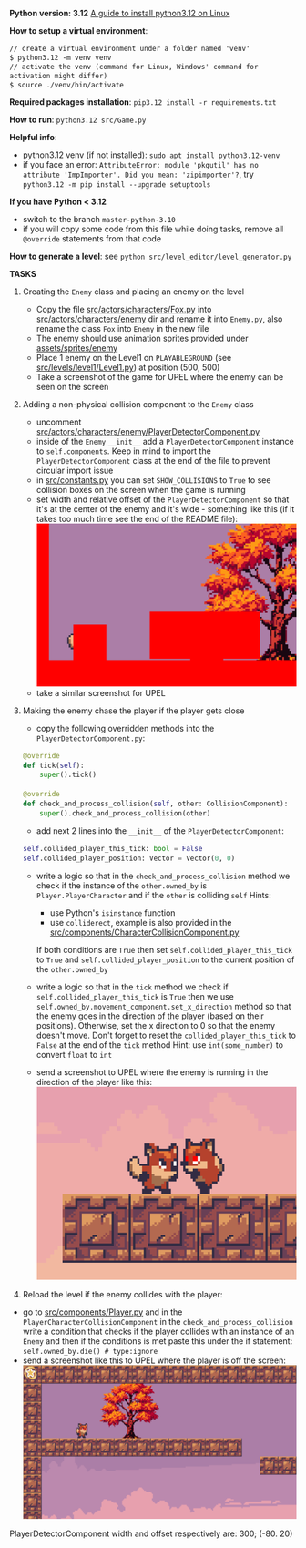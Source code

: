 **Python version: 3.12**
[A guide to install python3.12 on Linux](https://medium.com/@donfiealex/getting-python-3-12-up-and-running-on-ubuntu-and-debian-servers-cbe557d7d368)

**How to setup a virtual environment**:

```console
// create a virtual environment under a folder named 'venv'
$ python3.12 -m venv venv
// activate the venv (command for Linux, Windows' command for activation might differ)
$ source ./venv/bin/activate
```

**Required packages installation**: `pip3.12 install -r requirements.txt`

**How to run**: `python3.12 src/Game.py`

**Helpful info**:

- python3.12 venv (if not installed): `sudo apt install python3.12-venv`
- if you face an error: `AttributeError: module 'pkgutil' has no attribute 'ImpImporter'. Did you mean: 'zipimporter'?`, try `python3.12 -m pip install --upgrade setuptools`

**If you have Python < 3.12**

- switch to the branch `master-python-3.10`
- if you will copy some code from this file while doing tasks, remove all `@override` statements from that code

**How to generate a level**: see `python src/level_editor/level_generator.py`

**TASKS**

1.  Creating the `Enemy` class and placing an enemy on the level

    - Copy the file [src/actors/characters/Fox.py](src/actors/characters/Fox.py) into [src/actors/characters/enemy](src/actors/characters/enemy) dir and rename it into `Enemy.py`, also rename the class `Fox` into `Enemy` in the new file
    - The enemy should use animation sprites provided under [assets/sprites/enemy](assets/sprites/enemy)
    - Place 1 enemy on the Level1 on `PLAYABLEGROUND` (see [src/levels/level1/Level1.py](src/levels/level1/Level1.py)) at position (500, 500)
    - Take a screenshot of the game for UPEL where the enemy can be seen on the screen

2.  Adding a non-physical collision component to the `Enemy` class

    - uncomment [src/actors/characters/enemy/PlayerDetectorComponent.py](src/actors/characters/enemy/PlayerDetectorComponent.py)
    - inside of the `Enemy` `__init__` add a `PlayerDetectorComponent` instance to `self.components`. Keep in mind to import the `PlayerDetectorComponent` class at the end of the file to prevent circular import issue
    - in [src/constants.py](src/constants.py) you can set `SHOW_COLLISIONS` to `True` to see collision boxes on the screen when the game is running
    - set width and relative offset of the `PlayerDetectorComponent` so that it's at the center of the enemy and it's wide - something like this (if it takes too much time see the end of the README file):
      ![](player_detector_component_example.png)
    - take a similar screenshot for UPEL

3.  Making the enemy chase the player if the player gets close

    - copy the following overridden methods into the `PlayerDetectorComponent.py`:

    ```python
    @override
    def tick(self):
        super().tick()

    @override
    def check_and_process_collision(self, other: CollisionComponent):
        super().check_and_process_collision(other)
    ```

    - add next 2 lines into the `__init__` of the `PlayerDetectorComponent`:

    ```python
    self.collided_player_this_tick: bool = False
    self.collided_player_position: Vector = Vector(0, 0)
    ```

    - write a logic so that in the `check_and_process_collision` method we check if the instance of the `other.owned_by` is `Player.PlayerCharacter` and if the `other` is colliding `self`
        Hints: 
        - use Python's `isinstance` function 
        - use `colliderect`, example is also provided in the [src/components/CharacterCollisionComponent.py](src/components/CharacterCollisionComponent.py)
    
        If both conditions are `True` then set `self.collided_player_this_tick` to `True` and `self.collided_player_position` to the current position of the `other.owned_by`

    - write a logic so that in the `tick` method we check if `self.collided_player_this_tick` is `True` then we use `self.owned_by.movement_component.set_x_direction` method so that the enemy goes in the direction of the player (based on their positions). Otherwise, set the x direction to 0 so that the enemy doesn't move. Don't forget to reset the `collided_player_this_tick` to `False` at the end of the 
    `tick` method
        Hint: use `int(some_number)` to convert `float` to `int` 

    - send a screenshot to UPEL where the enemy is running in the direction of the player like this:
      ![alt text](task-3-example.png)

4. Reload the level if the enemy collides with the player:
- go to [src/components/Player.py](src/components/Player.py) and in the `PlayerCharacterCollisionComponent` in the `check_and_process_collision` write a condition that checks if the player collides with an instance of an `Enemy` and then if the conditions is met paste this under the if statement: `self.owned_by.die() # type:ignore`
- send a screenshot like this to UPEL where the player is off the screen:
![alt text](task-4-example.png)


PlayerDetectorComponent width and offset respectively are: 300; (-80. 20)
